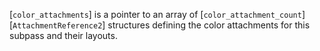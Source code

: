 [`color_attachments`] is a pointer to an array of
[`color_attachment_count`][`AttachmentReference2`] structures
defining the color attachments for this subpass and their layouts.